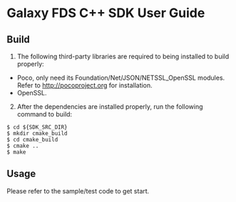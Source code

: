 # Galaxy FDS C++ SDK User Guide

## Build
1. The following third-party libraries are required to being installed to build properly:
  - Poco, only need its Foundation/Net/JSON/NETSSL_OpenSSL modules. Refer to http://pocoproject.org for installation.
  - OpenSSL.

2. After the dependencies are installed properly, run the following command to build:
```
$ cd ${SDK_SRC_DIR}
$ mkdir cmake_build
$ cd cmake_build
$ cmake ..
$ make
```

## Usage
Please refer to the sample/test code to get start.
